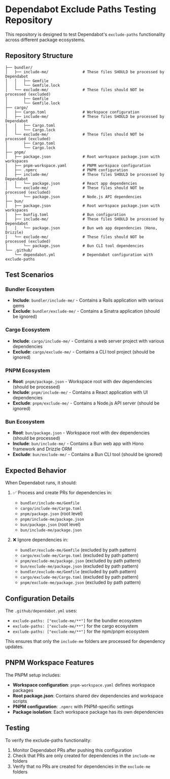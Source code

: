 # Dependabot Exclude Paths Testing Repository

This repository is designed to test Dependabot's `exclude-paths` functionality across different package ecosystems.

## Repository Structure

```
├── bundler/
│   ├── include-me/               # These files SHOULD be processed by Dependabot
│   │   ├── Gemfile
│   │   └── Gemfile.lock
│   └── exclude-me/               # These files should NOT be processed (excluded)
│       ├── Gemfile
│       └── Gemfile.lock
├── cargo/
│   ├── Cargo.toml                # Workspace configuration
│   ├── include-me/               # These files SHOULD be processed by Dependabot
│   │   ├── Cargo.toml
│   │   └── Cargo.lock
│   └── exclude-me/               # These files should NOT be processed (excluded)
│       ├── Cargo.toml
│       └── Cargo.lock
├── pnpm/
│   ├── package.json              # Root workspace package.json with workspaces
│   ├── pnpm-workspace.yaml       # PNPM workspace configuration
│   ├── .npmrc                    # PNPM configuration
│   ├── include-me/               # These files SHOULD be processed by Dependabot
│   │   └── package.json          # React app dependencies
│   └── exclude-me/               # These files should NOT be processed (excluded)
│       └── package.json          # Node.js API dependencies
├── bun/
│   ├── package.json              # Root workspace package.json with workspaces
│   ├── bunfig.toml               # Bun configuration
│   ├── include-me/               # These files SHOULD be processed by Dependabot
│   │   └── package.json          # Bun web app dependencies (Hono, Drizzle)
│   └── exclude-me/               # These files should NOT be processed (excluded)
│       └── package.json          # Bun CLI tool dependencies
└── .github/
    └── dependabot.yml            # Dependabot configuration with exclude-paths
```

## Test Scenarios

### Bundler Ecosystem
- **Include**: `bundler/include-me/` - Contains a Rails application with various gems
- **Exclude**: `bundler/exclude-me/` - Contains a Sinatra application (should be ignored)

### Cargo Ecosystem  
- **Include**: `cargo/include-me/` - Contains a web server project with various dependencies
- **Exclude**: `cargo/exclude-me/` - Contains a CLI tool project (should be ignored)

### PNPM Ecosystem
- **Root**: `pnpm/package.json` - Workspace root with dev dependencies (should be processed)
- **Include**: `pnpm/include-me/` - Contains a React application with UI dependencies
- **Exclude**: `pnpm/exclude-me/` - Contains a Node.js API server (should be ignored)

### Bun Ecosystem
- **Root**: `bun/package.json` - Workspace root with dev dependencies (should be processed)
- **Include**: `bun/include-me/` - Contains a Bun web app with Hono framework and Drizzle ORM
- **Exclude**: `bun/exclude-me/` - Contains a Bun CLI tool (should be ignored)

## Expected Behavior

When Dependabot runs, it should:

1. ✅ Process and create PRs for dependencies in:
   - `bundler/include-me/Gemfile`
   - `cargo/include-me/Cargo.toml`
   - `pnpm/package.json` (root level)
   - `pnpm/include-me/package.json`
   - `bun/package.json` (root level)
   - `bun/include-me/package.json`

2. ❌ Ignore dependencies in:
   - `bundler/exclude-me/Gemfile` (excluded by path pattern)
   - `cargo/exclude-me/Cargo.toml` (excluded by path pattern)
   - `pnpm/exclude-me/package.json` (excluded by path pattern)
   - `bun/exclude-me/package.json` (excluded by path pattern)
   - `bundler/exclude-me/Gemfile` (excluded by path pattern)
   - `cargo/exclude-me/Cargo.toml` (excluded by path pattern)
   - `pnpm/exclude-me/package.json` (excluded by path pattern)

## Configuration Details

The `.github/dependabot.yml` uses:
- `exclude-paths: ["exclude-me/**"]` for the bundler ecosystem
- `exclude-paths: ["exclude-me/**"]` for the cargo ecosystem  
- `exclude-paths: ["exclude-me/**"]` for the npm/pnpm ecosystem

This ensures that only the `include-me` folders are processed for dependency updates.

## PNPM Workspace Features

The PNPM setup includes:
- **Workspace configuration**: `pnpm-workspace.yaml` defines workspace packages
- **Root package.json**: Contains shared dev dependencies and workspace scripts
- **PNPM configuration**: `.npmrc` with PNPM-specific settings
- **Package isolation**: Each workspace package has its own dependencies

## Testing

To verify the exclude-paths functionality:

1. Monitor Dependabot PRs after pushing this configuration
2. Check that PRs are only created for dependencies in the `include-me` folders
3. Verify that no PRs are created for dependencies in the `exclude-me` folders
